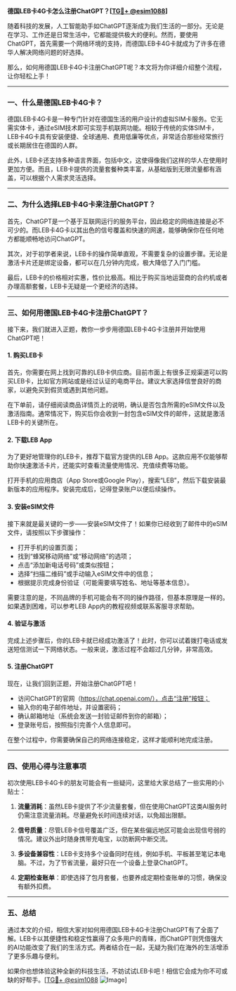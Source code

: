 **德国LEB卡4G卡怎么注册ChatGPT？[[TG💪+ @esim1088](https://t.me/s/esim1088)]**

随着科技的发展，人工智能助手如ChatGPT逐渐成为我们生活的一部分。无论是在学习、工作还是日常生活中，它都能提供极大的便利。然而，要使用ChatGPT，首先需要一个网络环境的支持，而德国LEB卡4G卡就成为了许多在德华人解决网络问题的好选择。

那么，如何用德国LEB卡4G卡注册ChatGPT呢？本文将为你详细介绍整个流程，让你轻松上手！

---

### **一、什么是德国LEB卡4G卡？**

德国LEB卡4G卡是一种专门针对在德国生活的用户设计的虚拟SIM卡服务。它无需实体卡，通过eSIM技术即可实现手机联网功能。相较于传统的实体SIM卡，LEB卡4G卡具有安装便捷、全球通用、费用低廉等优点，非常适合那些经常旅行或长期居住在德国的人群。

此外，LEB卡还支持多种语言界面，包括中文，这使得像我们这样的华人在使用时更加方便。而且，LEB卡提供的流量套餐种类丰富，从基础版到无限流量都有涵盖，可以根据个人需求灵活选择。

---

### **二、为什么选择LEB卡4G卡来注册ChatGPT？**

首先，ChatGPT是一个基于互联网运行的服务平台，因此稳定的网络连接是必不可少的。而LEB卡4G卡以其出色的信号覆盖和快速的网速，能够确保你在任何地方都能顺畅地访问ChatGPT。

其次，对于初学者来说，LEB卡的操作简单直观，不需要复杂的设置步骤。无论是激活卡片还是绑定设备，都可以在几分钟内完成，极大降低了入门门槛。

最后，LEB卡的价格相对实惠，性价比极高。相比于购买当地运营商的合约机或者办理高额套餐，LEB卡无疑是一个更经济的选择。

---

### **三、如何用德国LEB卡4G卡注册ChatGPT？**

接下来，我们就进入正题，教你一步步用德国LEB卡4G卡注册并开始使用ChatGPT吧！

#### **1. 购买LEB卡**
首先，你需要在网上找到可靠的LEB卡供应商。目前市面上有很多正规渠道可以购买LEB卡，比如官方网站或是经过认证的电商平台。建议大家选择信誉良好的商家，以避免买到假货或遇到其他问题。

在下单前，请仔细阅读商品详情页上的说明，确认是否包含所需的eSIM文件以及激活指南。通常情况下，购买后你会收到一封包含eSIM文件的邮件，这就是激活LEB卡的关键所在。

#### **2. 下载LEB App**
为了更好地管理你的LEB卡，推荐下载官方提供的LEB App。这款应用不仅能够帮助你快速激活卡片，还能实时查看流量使用情况、充值续费等功能。

打开手机的应用商店（App Store或Google Play），搜索“LEB”，然后下载安装最新版本的应用程序。安装完成后，记得登录账户以便后续操作。

#### **3. 安装eSIM文件**
接下来就是最关键的一步——安装eSIM文件了！如果你已经收到了邮件中的eSIM文件，请按照以下步骤操作：

- 打开手机的设置页面；
- 找到“蜂窝移动网络”或“移动网络”的选项；
- 点击“添加新电话号码”或类似按钮；
- 选择“扫描二维码”或手动输入eSIM文件中的信息；
- 根据提示完成身份验证（可能需要填写姓名、地址等基本信息）。

需要注意的是，不同品牌的手机可能会有不同的操作路径，但基本原理是一样的。如果遇到困难，可以参考LEB App内的教程视频或联系客服寻求帮助。

#### **4. 验证与激活**
完成上述步骤后，你的LEB卡就已经成功激活了！此时，你可以试着拨打电话或发送短信测试一下网络状态。一般来说，激活过程不会超过几分钟，非常高效。

#### **5. 注册ChatGPT**
现在，让我们回到正题，开始注册ChatGPT吧！

- 访问ChatGPT的官网（https://chat.openai.com/），点击“注册”按钮；
- 输入你的电子邮件地址，并设置密码；
- 确认邮箱地址（系统会发送一封验证邮件到你的邮箱）；
- 登录账号后，按照指引完善个人信息即可。

在整个过程中，你需要确保自己的网络连接稳定，这样才能顺利地完成注册。

---

### **四、使用心得与注意事项**

初次使用LEB卡4G卡的朋友可能会有一些疑问，这里给大家总结了一些实用的小贴士：

1. **流量消耗**：虽然LEB卡提供了不少流量套餐，但在使用ChatGPT这类AI服务时仍需注意流量消耗。尽量避免长时间连续对话，以免超出限额。
   
2. **信号质量**：尽管LEB卡信号覆盖广泛，但在某些偏远地区可能会出现信号弱的情况。建议外出时随身携带充电宝，以防断网中断交流。

3. **多设备兼容性**：LEB卡支持多个设备同时在线，例如手机、平板甚至笔记本电脑。不过，为了节省流量，最好只在一个设备上登录ChatGPT。

4. **定期检查账单**：即使选择了包月套餐，也要养成定期检查账单的习惯，确保没有额外扣费。

---

### **五、总结**

通过本文的介绍，相信大家对如何用德国LEB卡4G卡注册ChatGPT有了全面了解。LEB卡以其便捷性和稳定性赢得了众多用户的青睐，而ChatGPT则凭借强大的AI功能改变了我们的生活方式。两者结合在一起，无疑为我们在海外的生活增添了更多乐趣与便利。

如果你也想体验这种全新的科技生活，不妨试试LEB卡吧！相信它会成为你不可或缺的好帮手。[[TG💪+ @esim1088](https://t.me/s/esim1088) ![Image](https://i.postimg.cc/4NQfJmqS/Snipaste-2025-05-13-00-14-12.png)]